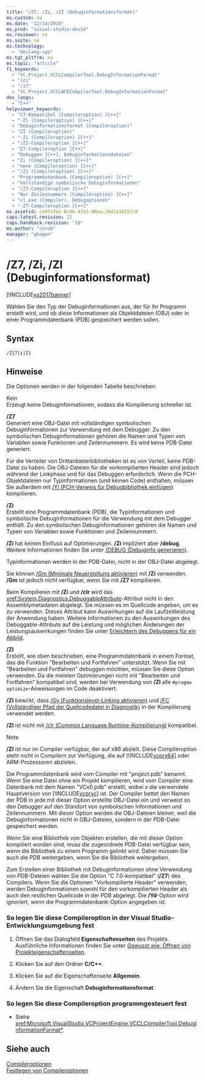 ```yaml
---
title: "/Z7, /Zi, /ZI (Debuginformationsformat)"
ms.custom: na
ms.date: "12/14/2016"
ms.prod: "visual-studio-dev14"
ms.reviewer: na
ms.suite: na
ms.technology: 
  - "devlang-cpp"
ms.tgt_pltfrm: na
ms.topic: "article"
f1_keywords: 
  - "VC.Project.VCCLCompilerTool.DebugInformationFormat"
  - "/zi"
  - "/z7"
  - "VC.Project.VCCLWCECompilerTool.DebugInformationFormat"
dev_langs: 
  - "C++"
helpviewer_keywords: 
  - "C7-Kompatibel (Compileroption) [C++]"
  - "-Zl (Compileroption) [C++]"
  - "Debuginformationsformat (Compileroption)"
  - "ZI (Compileroption)"
  - "-Zi (Compileroption) [C++]"
  - "/ZI-Compileroption [C++]"
  - "Z7-Compileroption [C++]"
  - "Debuggen [C++], Debuginformationsdateien"
  - "Zi (Compileroption) [C++]"
  - "none (Compileroption) [C++]"
  - "/Zi (Compileroption) [C++]"
  - "Programmdatenbank (Compileroption) [C++]"
  - "Vollständige symbolische Debuginformationen"
  - "/Z7-Compileroption [C++]"
  - "Nur Zeilennummern (Compileroption) [C++]"
  - "cl.exe (Compiler), Debugoptionen"
  - "-Z7-Compileroption [C++]"
ms.assetid: ce9fa7e1-0c9b-47e3-98ea-26d1a16257c8
caps.latest.revision: 21
caps.handback.revision: "18"
ms.author: "corob"
manager: "ghogen"
---
```

# /Z7, /Zi, /ZI (Debuginformationsformat)
[!INCLUDE[vs2017banner](../../assembler/inline/includes/vs2017banner.md)]

Wählen Sie den Typ der Debuginformationen aus, der für Ihr Programm erstellt wird, und ob diese Informationen als Objektdateien \(OBJ\) oder in einer Programmdatenbank \(PDB\) gespeichert werden sollen.  
  
## Syntax  
  
```  
/Z{7|i|I}  
```  
  
## Hinweise  
 Die Optionen werden in der folgenden Tabelle beschrieben.  
  
 Kein  
 Erzeugt keine Debuginformationen, sodass die Kompilierung schneller ist.  
  
 **\/Z7**  
 Generiert eine OBJ\-Datei mit vollständigen symbolischen Debuginformationen zur Verwendung mit dem Debugger.  Zu den symbolischen Debuginformationen gehören die Namen und Typen von Variablen sowie Funktionen und Zeilennummern.  Es wird keine PDB\-Datei generiert.  
  
 Für die Verteiler von Drittanbieterbibliotheken ist es von Vorteil, keine PDB\-Datei zu haben.  Die OBJ\-Dateien für die vorkompilierten Header sind jedoch während der Linkphase und für das Debuggen erforderlich.  Wenn die PCH\-Objektdateien nur Typinformationen \(und keinen Code\) enthalten, müssen Sie außerdem mit [\/Yl \(PCH\-Verweis für Debugbibliothek einfügen\)](../../build/reference/yl-inject-pch-reference-for-debug-library.md) kompilieren.  
  
 **\/Zi**  
 Erstellt eine Programmdatenbank \(PDB\), die Typinformationen und symbolische Debuginformationen für die Verwendung mit dem Debugger enthält.  Zu den symbolischen Debuginformationen gehören die Namen und Typen von Variablen sowie Funktionen und Zeilennummern.  
  
 **\/Zi** hat keinen Einfluss auf Optimierungen.  **\/Zi** impliziert aber **\/debug**. Weitere Informationen finden Sie unter [\/DEBUG \(Debuginfo generieren\)](../../build/reference/debug-generate-debug-info.md).  
  
 Typinformationen werden in der PDB\-Datei, nicht in der OBJ\-Datei abgelegt.  
  
 Sie können [\/Gm \(Minimale Neuerstellung aktivieren\)](../../build/reference/gm-enable-minimal-rebuild.md) mit **\/Zi** verwenden. **\/Gm** ist jedoch nicht verfügbar, wenn Sie mit **\/Z7** kompilieren.  
  
 Beim Kompilieren mit **\/Zi** und **\/clr** wird das <xref:System.Diagnostics.DebuggableAttribute>\-Attribut nicht in den Assemblymetadaten abgelegt. Sie müssen es im Quellcode angeben, um es zu verwenden.  Dieses Attribut kann Auswirkungen auf die Laufzeitleistung der Anwendung haben.  Weitere Informationen zu den Auswirkungen des Debuggable\-Attributs auf die Leistung und möglichen Änderungen der Leistungsauswirkungen finden Sie unter [Erleichtern des Debuggens für ein Abbild](../Topic/Making%20an%20Image%20Easier%20to%20Debug.md).  
  
 **\/ZI**  
 Erstellt, wie oben beschrieben, eine Programmdatenbank in einem Format, das die Funktion "Bearbeiten und Fortfahren" unterstützt.  Wenn Sie mit "Bearbeiten und Fortfahren" debuggen möchten, müssen Sie diese Option verwenden.  Da die meisten Optimierungen nicht mit "Bearbeiten und Fortfahren" kompatibel sind, werden bei Verwendung von **\/ZI** alle `#pragma optimize`\-Anweisungen im Code deaktiviert.  
  
 **\/ZI** bewirkt, dass [\/Gy \(Funktionslevel\-Linking aktivieren\)](../../build/reference/gy-enable-function-level-linking.md) und [\/FC \(Vollständiger Pfad der Quellcodedatei in Diagnostik\)](../../build/reference/fc-full-path-of-source-code-file-in-diagnostics.md) in der Kompilierung verwendet werden.  
  
 **\/ZI** ist nicht mit [\/clr \(Common Language Runtime\-Kompilierung\)](../../build/reference/clr-common-language-runtime-compilation.md) kompatibel.  
  
> [!NOTE]
>  **\/ZI** ist nur im Compiler verfügbar, der auf x86 abzielt. Diese Compileroption steht nicht in Compilern zur Verfügung, die auf [!INCLUDE[vcprx64](../../assembler/inline/includes/vcprx64_md.md)] oder ARM\-Prozessoren abzielen.  
  
 Die Programmdatenbank wird vom Compiler mit "*project*.pdb" benannt.  Wenn Sie eine Datei ohne ein Projekt kompilieren, wird vom Compiler eine Datenbank mit dem Namen "VC*x*0.pdb" erstellt, wobei *x* die verwendete Hauptversion von [!INCLUDE[vcprvc](../../build/includes/vcprvc_md.md)] ist.  Der Compiler bettet den Namen der PDB in jede mit dieser Option erstellte OBJ\-Datei ein und verweist so den Debugger auf den Standort von symbolischen Informationen und Zeilennummern.  Mit dieser Option werden die OBJ\-Dateien kleiner, weil die Debuginformationen nicht in OBJ\-Dateien, sondern in der PDB\-Datei gespeichert werden.  
  
 Wenn Sie eine Bibliothek von Objekten erstellen, die mit dieser Option kompiliert worden sind, muss die zugeordnete PDB\-Datei verfügbar sein, wenn die Bibliothek zu einem Programm gelinkt wird.  Daher müssen Sie auch die PDB weitergeben, wenn Sie die Bibliothek weitergeben.  
  
 Zum Erstellen einer Bibliothek mit Debuginformationen ohne Verwendung von PDB\-Dateien wählen Sie die Option "C 7.0\-kompatibel" \(**\/Z7**\) des Compilers.  Wenn Sie die Optionen "Vorkompilierte Header" verwenden, werden Debuginformationen sowohl für den vorkompilierten Header als auch den restlichen Quellcode in der PDB abgelegt.  Die **\/Yd**\-Option wird ignoriert, wenn die Programmdatenbank\-Option angegeben ist.  
  
### So legen Sie diese Compileroption in der Visual Studio\-Entwicklungsumgebung fest  
  
1.  Öffnen Sie das Dialogfeld **Eigenschaftenseiten** des Projekts.  Ausführliche Informationen finden Sie unter [Gewusst wie: Öffnen von Projekteigenschaftenseiten](../../misc/how-to-open-project-property-pages.md).  
  
2.  Klicken Sie auf den Ordner **C\/C\+\+**.  
  
3.  Klicken Sie auf die Eigenschaftenseite **Allgemein**.  
  
4.  Ändern Sie die Eigenschaft **Debuginformationsformat**.  
  
### So legen Sie diese Compileroption programmgesteuert fest  
  
-   Siehe <xref:Microsoft.VisualStudio.VCProjectEngine.VCCLCompilerTool.DebugInformationFormat*>.  
  
## Siehe auch  
 [Compileroptionen](../../build/reference/compiler-options.md)   
 [Festlegen von Compileroptionen](../../build/reference/setting-compiler-options.md)